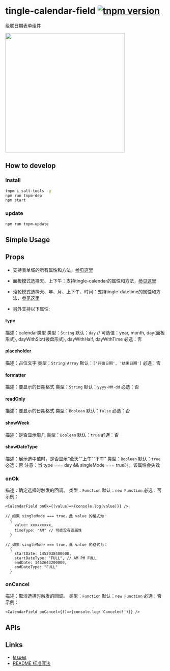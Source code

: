 # tingle-calendar-field [![tnpm version](http://web.npm.alibaba-inc.com/badge/v/@ali/tingle-calendar-field.svg?style=flat-square)](http://web.npm.alibaba-inc.com/package/@ali/tingle-calendar-field)

级联日期表单组件

<img src="https://img.alicdn.com/tps/TB1me1UPFXXXXajXVXXXXXXXXXX-750-1334.png" width="375">

## How to develop

### install

```bash
tnpm i salt-tools -g
npm run tnpm-dep 
npm start
```

### update

```bash
npm run tnpm-update
```

## Simple Usage

## Props

- 支持表单域的所有属性和方法，[参见这里](http://gitlab.alibaba-inc.com/tingle-ui/tingle-field#props)
- 面板模式选择天、上下午：支持tingle-calendar的属性和方法，[参见这里](http://gitlab.alibaba-inc.com/tingle-ui/tingle-calendar#props)
- 滚轮模式选择天、年、月、上下午、时间：支持tingle-datetime的属性和方法，[参见这里](http://gitlab.alibaba-inc.com/tingle-ui/tingle-datetime#props)

- 另外支持以下属性:

#### type
描述：calendar类型
类型：`String`
默认：`day` // 可选值：year, month, day(面板形式), dayWithSlot(拨盘形式), dayWithHalf, dayWithTime
必选：否

#### placeholder
描述：占位文字
类型：`String|Array`
默认：`['开始日期', '结束日期']`
必选：否

#### formatter
描述：要显示的日期格式
类型：`String`
默认：`yyyy-MM-dd`
必选：否

#### readOnly
描述：要显示的日期格式
类型：`Boolean`
默认：`false`
必选：否

#### showWeek
描述：是否显示周几
类型：`Boolean`
默认：`true`
必选：否

#### showDateType
描述：展示选中值时，是否显示“全天”“上午”“下午”
类型：`Boolean`
默认：`true`
必选：否
注意：当 type === day && singleMode === true时，该属性会失效

### onOk
描述：确定选择时触发的回调。
类型：`Function`
默认：`new Function`
必选：否
示例：
```
<CalendarField onOk={(value)=>{console.log(value)}} />

// 如果 singleMode === true，此 value 的格式为：
  {
    value: xxxxxxxxx,
    timeType: "AM" // 可能没有该属性
  }

// 如果 singleMode === true，此 value 的格式为：
  {
    startDate: 1452038400000,
    startDateType: "FULL", // AM PM FULL
    endDate: 1452643200000,
    endDateType: "FULL"
  }
```

### onCancel
描述：取消选择时触发的回调。
类型：`Function`
默认：`new Function`
必选：否
示例：
```
<CalendarField onCancel={()=>{console.log('Canceled!')}} />
```


## APIs

## Links

- [Issues](http://gitlab.alibaba-inc.com/tingle-ui/tingle-calendar-field/issues)
- [README 标准写法](http://gitlab.alibaba-inc.com/tingle-ui/doc/blob/master/README%E6%A0%87%E5%87%86%E5%86%99%E6%B3%95.md)
